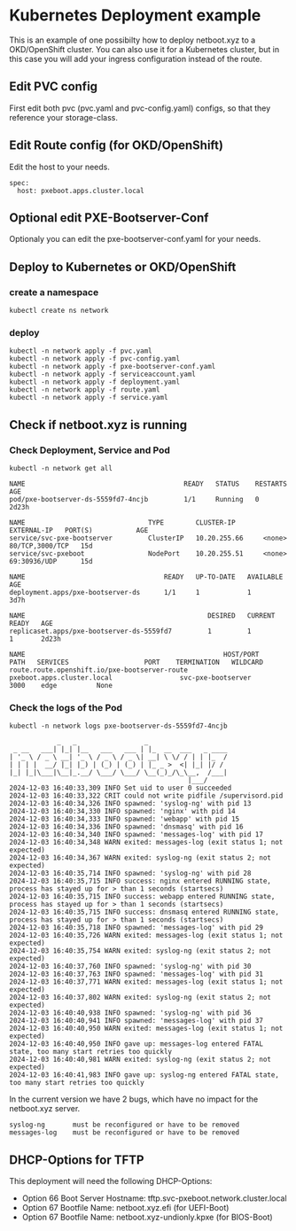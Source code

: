 # Kubernetes Deployment example

This is an example of one possibilty how to deploy netboot.xyz to a OKD/OpenShift cluster.
You can also use it for a Kubernetes cluster, but in this case you will add your ingress configuration instead of the route.

## Edit PVC config

First edit both pvc (pvc.yaml and pvc-config.yaml) configs, so that they reference your storage-class.

## Edit Route config (for OKD/OpenShift)

Edit the host to your needs.
```
spec:
  host: pxeboot.apps.cluster.local
```

## Optional edit PXE-Bootserver-Conf

Optionaly you can edit the pxe-bootserver-conf.yaml for your needs.

## Deploy to Kubernetes or OKD/OpenShift

### create a namespace

```
kubectl create ns network
```

### deploy

```
kubectl -n network apply -f pvc.yaml
kubectl -n network apply -f pvc-config.yaml
kubectl -n network apply -f pxe-bootserver-conf.yaml
kubectl -n network apply -f serviceaccount.yaml
kubectl -n network apply -f deployment.yaml
kubectl -n network apply -f route.yaml
kubectl -n network apply -f service.yaml
```

## Check if netboot.xyz is running

### Check Deployment, Service and Pod

```
kubectl -n network get all

NAME                                        READY   STATUS    RESTARTS   AGE
pod/pxe-bootserver-ds-5559fd7-4ncjb         1/1     Running   0          2d23h

NAME                               TYPE        CLUSTER-IP       EXTERNAL-IP   PORT(S)           AGE
service/svc-pxe-bootserver         ClusterIP   10.20.255.66     <none>        80/TCP,3000/TCP   15d
service/svc-pxeboot                NodePort    10.20.255.51     <none>        69:30936/UDP      15d

NAME                                   READY   UP-TO-DATE   AVAILABLE   AGE
deployment.apps/pxe-bootserver-ds      1/1     1            1           3d7h

NAME                                              DESIRED   CURRENT   READY   AGE
replicaset.apps/pxe-bootserver-ds-5559fd7         1         1         1       2d23h

NAME                                                  HOST/PORT                           PATH   SERVICES                   PORT    TERMINATION   WILDCARD
route.route.openshift.io/pxe-bootserver-route         pxeboot.apps.cluster.local                 svc-pxe-bootserver         3000    edge          None
```

### Check the logs of the Pod

```
kubectl -n network logs pxe-bootserver-ds-5559fd7-4ncjb

            _   _                 _
 _ __   ___| |_| |__   ___   ___ | |_  __  ___   _ ____
| '_ \ / _ \ __| '_ \ / _ \ / _ \| __| \ \/ / | | |_  /
| | | |  __/ |_| |_) | (_) | (_) | |_ _ >  <| |_| |/ /
|_| |_|\___|\__|_.__/ \___/ \___/ \__(_)_/\_\__,  /___|
                                             |___/
2024-12-03 16:40:33,309 INFO Set uid to user 0 succeeded
2024-12-03 16:40:33,322 CRIT could not write pidfile /supervisord.pid
2024-12-03 16:40:34,326 INFO spawned: 'syslog-ng' with pid 13
2024-12-03 16:40:34,330 INFO spawned: 'nginx' with pid 14
2024-12-03 16:40:34,333 INFO spawned: 'webapp' with pid 15
2024-12-03 16:40:34,336 INFO spawned: 'dnsmasq' with pid 16
2024-12-03 16:40:34,340 INFO spawned: 'messages-log' with pid 17
2024-12-03 16:40:34,348 WARN exited: messages-log (exit status 1; not expected)
2024-12-03 16:40:34,367 WARN exited: syslog-ng (exit status 2; not expected)
2024-12-03 16:40:35,714 INFO spawned: 'syslog-ng' with pid 28
2024-12-03 16:40:35,715 INFO success: nginx entered RUNNING state, process has stayed up for > than 1 seconds (startsecs)
2024-12-03 16:40:35,715 INFO success: webapp entered RUNNING state, process has stayed up for > than 1 seconds (startsecs)
2024-12-03 16:40:35,715 INFO success: dnsmasq entered RUNNING state, process has stayed up for > than 1 seconds (startsecs)
2024-12-03 16:40:35,718 INFO spawned: 'messages-log' with pid 29
2024-12-03 16:40:35,726 WARN exited: messages-log (exit status 1; not expected)
2024-12-03 16:40:35,754 WARN exited: syslog-ng (exit status 2; not expected)
2024-12-03 16:40:37,760 INFO spawned: 'syslog-ng' with pid 30
2024-12-03 16:40:37,763 INFO spawned: 'messages-log' with pid 31
2024-12-03 16:40:37,771 WARN exited: messages-log (exit status 1; not expected)
2024-12-03 16:40:37,802 WARN exited: syslog-ng (exit status 2; not expected)
2024-12-03 16:40:40,938 INFO spawned: 'syslog-ng' with pid 36
2024-12-03 16:40:40,941 INFO spawned: 'messages-log' with pid 37
2024-12-03 16:40:40,950 WARN exited: messages-log (exit status 1; not expected)
2024-12-03 16:40:40,950 INFO gave up: messages-log entered FATAL state, too many start retries too quickly
2024-12-03 16:40:40,981 WARN exited: syslog-ng (exit status 2; not expected)
2024-12-03 16:40:41,983 INFO gave up: syslog-ng entered FATAL state, too many start retries too quickly
```
In the current version we have 2 bugs, which have no impact for the netboot.xyz server.
```
syslog-ng       must be reconfigured or have to be removed
messages-log    must be reconfigured or have to be removed
```

## DHCP-Options for TFTP

This deployment will need the following DHCP-Options:
- Option 66 Boot Server Hostname: tftp.svc-pxeboot.network.cluster.local
- Option 67 Bootfile Name:        netboot.xyz.efi            (for UEFI-Boot)
- Option 67 Bootfile Name:        netboot.xyz-undionly.kpxe  (for BIOS-Boot)

